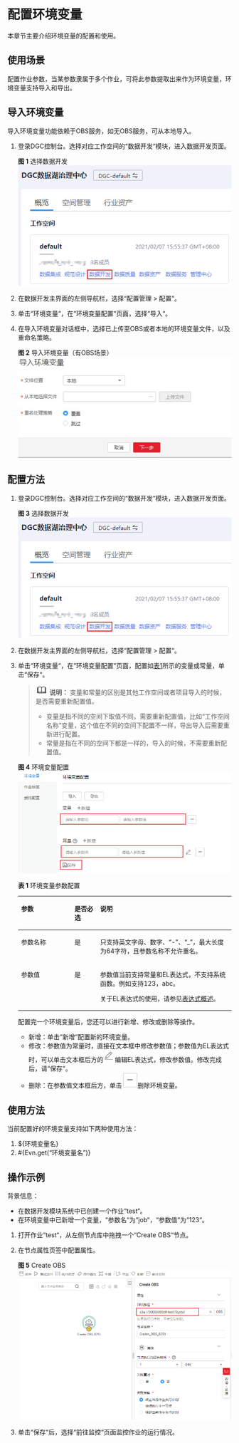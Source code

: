 # 配置环境变量<a name="dgc_01_0504"></a>

本章节主要介绍环境变量的配置和使用。

## 使用场景<a name="section1029718195210"></a>

配置作业参数，当某参数隶属于多个作业，可将此参数提取出来作为环境变量，环境变量支持导入和导出。

## 导入环境变量<a name="section4774141510453"></a>

导入环境变量功能依赖于OBS服务，如无OBS服务，可从本地导入。

1.  登录DGC控制台。选择对应工作空间的“数据开发“模块，进入数据开发页面。

    **图 1**  选择数据开发<a name="dgc_01_0423_fig746051541519"></a>  
    ![](figures/选择数据开发.png "选择数据开发")

2.  在数据开发主界面的左侧导航栏，选择“配置管理 \> 配置“。
3.  单击“环境变量“，在“环境变量配置“页面，选择“导入“。
4.  在导入环境变量对话框中，选择已上传至OBS或者本地的环境变量文件，以及重命名策略。

    **图 2**  导入环境变量（有OBS场景）<a name="fig13820144213013"></a>  
    ![](figures/导入环境变量（有OBS场景）.jpg "导入环境变量（有OBS场景）")


## 配置方法<a name="zh-cn_topic_0175328117_section7729152119279"></a>

1.  登录DGC控制台。选择对应工作空间的“数据开发“模块，进入数据开发页面。

    **图 3**  选择数据开发<a name="dgc_01_0423_fig746051541519_1"></a>  
    ![](figures/选择数据开发.png "选择数据开发")

2.  在数据开发主界面的左侧导航栏，选择“配置管理 \> 配置“。
3.  单击“环境变量“，在“环境变量配置“页面，配置如[表1](#table152451023155711)所示的变量或常量，单击“保存“。

    >![](public_sys-resources/icon-note.gif) **说明：** 
    >变量和常量的区别是其他工作空间或者项目导入的时候，是否需要重新配置值。
    >-   变量是指不同的空间下取值不同，需要重新配置值，比如“工作空间名称”变量，这个值在不同的空间下配置不一样，导出导入后需要重新进行配置。
    >-   常量是指在不同的空间下都是一样的，导入的时候，不需要重新配置值。

    **图 4**  环境变量配置<a name="fig6244122311575"></a>  
    ![](figures/环境变量配置.png "环境变量配置")

    **表 1**  环境变量参数配置

    <a name="table152451023155711"></a>
    <table><thead align="left"><tr id="row72442234573"><th class="cellrowborder" valign="top" width="25%" id="mcps1.2.4.1.1"><p id="p202449231571"><a name="p202449231571"></a><a name="p202449231571"></a>参数</p>
    </th>
    <th class="cellrowborder" valign="top" width="12%" id="mcps1.2.4.1.2"><p id="p1724422355719"><a name="p1724422355719"></a><a name="p1724422355719"></a>是否必选</p>
    </th>
    <th class="cellrowborder" valign="top" width="63%" id="mcps1.2.4.1.3"><p id="p2024412233573"><a name="p2024412233573"></a><a name="p2024412233573"></a>说明</p>
    </th>
    </tr>
    </thead>
    <tbody><tr id="row1824462335718"><td class="cellrowborder" valign="top" width="25%" headers="mcps1.2.4.1.1 "><p id="p1224432319575"><a name="p1224432319575"></a><a name="p1224432319575"></a>参数名称</p>
    </td>
    <td class="cellrowborder" valign="top" width="12%" headers="mcps1.2.4.1.2 "><p id="p1124482310574"><a name="p1124482310574"></a><a name="p1124482310574"></a>是</p>
    </td>
    <td class="cellrowborder" valign="top" width="63%" headers="mcps1.2.4.1.3 "><p id="p4244182345710"><a name="p4244182345710"></a><a name="p4244182345710"></a>只支持英文字母、数字、<span class="parmvalue" id="parmvalue182441523205716"><a name="parmvalue182441523205716"></a><a name="parmvalue182441523205716"></a>“-”</span>、<span class="parmvalue" id="parmvalue192441923145716"><a name="parmvalue192441923145716"></a><a name="parmvalue192441923145716"></a>“_”</span>，最大长度为64字符，且参数名称不允许重名。</p>
    </td>
    </tr>
    <tr id="row1124512316572"><td class="cellrowborder" valign="top" width="25%" headers="mcps1.2.4.1.1 "><p id="p11244723155717"><a name="p11244723155717"></a><a name="p11244723155717"></a>参数值</p>
    </td>
    <td class="cellrowborder" valign="top" width="12%" headers="mcps1.2.4.1.2 "><p id="p1724452385712"><a name="p1724452385712"></a><a name="p1724452385712"></a>是</p>
    </td>
    <td class="cellrowborder" valign="top" width="63%" headers="mcps1.2.4.1.3 "><p id="p224412235575"><a name="p224412235575"></a><a name="p224412235575"></a>参数值当前支持常量和EL表达式，不支持系统函数。例如支持123，abc。</p>
    <p id="p924412316574"><a name="p924412316574"></a><a name="p924412316574"></a>关于EL表达式的使用，请参见<a href="表达式概述.md">表达式概述</a>。</p>
    </td>
    </tr>
    </tbody>
    </table>

    配置完一个环境变量后，您还可以进行新增、修改或删除等操作。

    -   新增：单击“新增“配置新的环境变量。
    -   修改：参数值为常量时，直接在文本框中修改参数值；参数值为EL表达式时，可以单击文本框后方的![](figures/修改图标.png)编辑EL表达式，修改参数值。修改完成后，请“保存“。
    -   删除：在参数值文本框后方，单击![](figures/zh-cn_image_0188253575.png)删除环境变量。


## 使用方法<a name="zh-cn_topic_0175328117_section468142122818"></a>

当前配置好的环境变量支持如下两种使用方法：

1.  $\{环境变量名\}
2.  \#\{Evn.get\(“环境变量名”\)\}

## 操作示例<a name="zh-cn_topic_0175328117_section159715532116"></a>

背景信息：

-   在数据开发模块系统中已创建一个作业“test“。
-   在环境变量中已新增一个变量，“参数名“为“job“，“参数值“为“123“。

1.  打开作业“test“，从左侧节点库中拖拽一个“Create OBS“节点。
2.  在节点属性页签中配置属性。

    **图 5**  Create OBS<a name="zh-cn_topic_0175328117_fig141771124"></a>  
    ![](figures/Create-OBS.png "Create-OBS")

3.  单击“保存“后，选择“前往监控“页面监控作业的运行情况。

